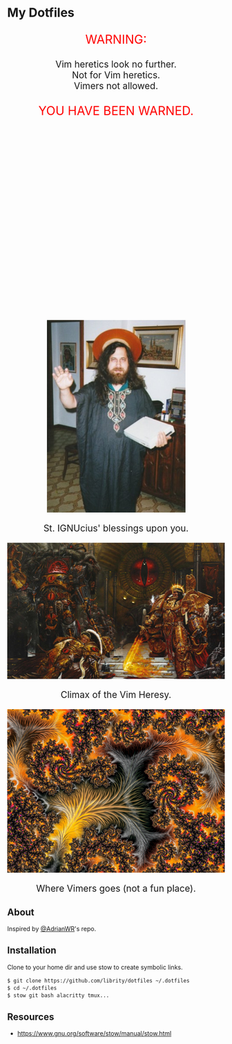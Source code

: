 # My Dotfiles

<p align="center" style="font-size:200%;color:red;">WARNING:</p>
<p align="center" style="font-size:150%;">
  Vim heretics look no further.
  </br>
  Not for Vim heretics.
  </br>
  Vimers not allowed.
</p>
<p align="center" style="font-size:200%;color:red;">YOU HAVE BEEN WARNED.</p>

</br>
</br>
</br>
</br>
</br>
</br>
</br>
</br>
</br>
</br>
</br>
</br>
</br>
</br>
</br>
</br>
</br>
</br>
</br>
</br>
</br>
</br>
</br>
</br>
</br>

<p align="center">
  <img src=".github/st_ignucius.jpg" />
</p>
<p align="center" style="font-size:150%;">
  St. IGNUcius' blessings upon you.
</p>

<p align="center">
  <img src=".github/horus_heresy.jpg" />
</p>
<p align="center" style="font-size:150%;">
  Climax of the Vim Heresy.
</p>

<p align="center">
  <img src=".github/vim_hell.jpeg" />
</p>
<p align="center" style="font-size:150%;">
  Where Vimers goes (not a fun place).
</p>

## About

Inspired by [@AdrianWR](https://github.com/AdrianWR/.dotfiles)'s repo.

## Installation

Clone to your home dir and use stow to create symbolic links.

```bash
$ git clone https://github.com/librity/dotfiles ~/.dotfiles
$ cd ~/.dotfiles
$ stow git bash alacritty tmux...
```

## Resources

- https://www.gnu.org/software/stow/manual/stow.html
